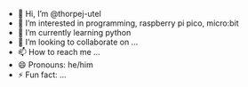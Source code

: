 - 👋 Hi, I’m @thorpej-utel
- 👀 I’m interested in programming, raspberry pi pico, micro:bit
- 🌱 I’m currently learning python
- 💞️ I’m looking to collaborate on ...
- 📫 How to reach me ...
- 😄 Pronouns: he/him
- ⚡ Fun fact: ...

<!---
thorpej-utel/thorpej-utel is a ✨ special ✨ repository because its `README.md` (this file) appears on your GitHub profile.
You can click the Preview link to take a look at your changes.
--->
